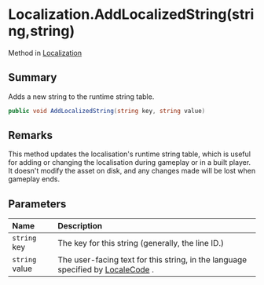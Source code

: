 # Localization.AddLocalizedString(string,string)

Method in [Localization](api/csharp/yarn.unity.localization.md)

## Summary


Adds a new string to the runtime string table.


```csharp
public void AddLocalizedString(string key, string value)
```

## Remarks


This method updates the localisation's runtime string table, which
is useful for adding or changing the localisation during gameplay or
in a built player. It doesn't modify the asset on disk, and any
changes made will be lost when gameplay ends.


## Parameters

|Name|Description|
|:---|:---|
|`string` key|The key for this string (generally, the line ID.)|
|`string` value|The user-facing text for this string, in the language specified by  <a href="yarn.unity.localization.localecode.md">LocaleCode</a> .|

